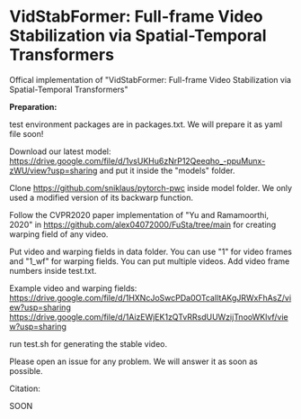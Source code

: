 # VidStabFormer: Full-frame Video Stabilization via Spatial-Temporal Transformers

Offical implementation of "VidStabFormer: Full-frame Video Stabilization via Spatial-Temporal Transformers"

<b>Preparation: </b>

test environment packages are in packages.txt. We will prepare it as yaml file soon!

Download our latest model: https://drive.google.com/file/d/1vsUKHu6zNrP12Qeeqho_-ppuMunx-zWU/view?usp=sharing and put it inside the "models" folder. 

Clone https://github.com/sniklaus/pytorch-pwc inside model folder. We only used a modified version of its backwarp function. 

Follow the CVPR2020 paper implementation of "Yu and Ramamoorthi, 2020" in https://github.com/alex04072000/FuSta/tree/main for creating warping field of any video. 

Put video and warping fields in data folder. You can use "1" for video frames and "1_wf" for warping fields. You can put multiple videos. Add video frame numbers inside test.txt. 

Example video and warping fields: https://drive.google.com/file/d/1HXNcJoSwcPDa0OTcaIltAKgJRWxFhAsZ/view?usp=sharing https://drive.google.com/file/d/1AizEWjEK1zQTvRRsdUUWzijTnooWKlvf/view?usp=sharing

run test.sh for generating the stable video. 

Please open an issue for any problem. We will answer it as soon as possible. 

Citation: 

SOON
